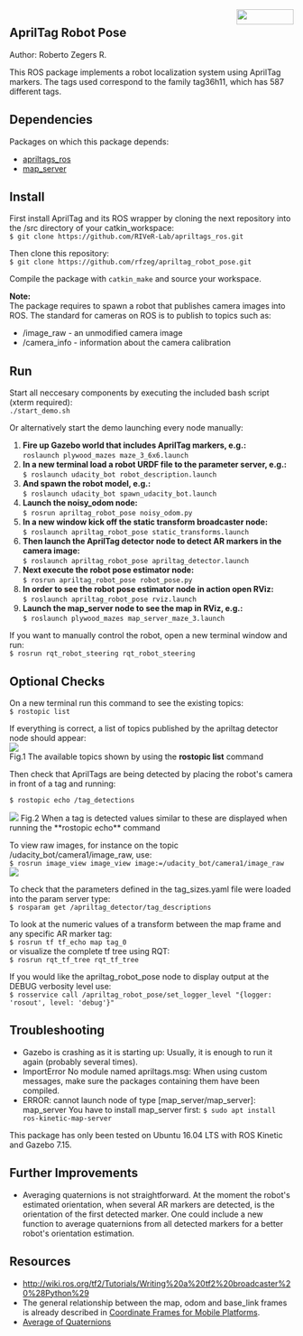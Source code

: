<img src="https://raw.githubusercontent.com/rfzeg/apriltag_robot_pose/master/docs/imgs/ros_logo.png" align="right" width="101" height="27" /> 
 
## AprilTag Robot Pose
Author: Roberto Zegers R.

This ROS package implements a robot localization system using AprilTag markers. The tags used correspond to the family tag36h11, which has 587 different tags.

## Dependencies
Packages on which this package depends:
+ [apriltags_ros](https://github.com/RIVeR-Lab/apriltags_ros)
+ [map_server](http://wiki.ros.org/map_server)

## Install

First install AprilTag and its ROS wrapper by cloning the next repository into the /src directory of your catkin_workspace:  
`$ git clone https://github.com/RIVeR-Lab/apriltags_ros.git`  

Then clone this repository:  
`$ git clone https://github.com/rfzeg/apriltag_robot_pose.git`  

Compile the package with `catkin_make` and source your workspace.

**Note:**  
The package requires to spawn a robot that publishes camera images into ROS. The standard for cameras on ROS is to publish to topics such as:  
+ /image_raw - an unmodified camera image
+ /camera_info - information about the camera calibration

## Run

Start all neccesary components by executing the included bash script (xterm required):  
`./start_demo.sh`

Or alternatively start the demo launching every node manually:  

1.  **Fire up Gazebo world that includes AprilTag markers, e.g.:**  
    `roslaunch plywood_mazes maze_3_6x6.launch`
2.  **In a new terminal load a robot URDF file to the parameter server, e.g.:**  
    `$ roslaunch udacity_bot robot_description.launch`
3.  **And spawn the robot model, e.g.:**  
    `$ roslaunch udacity_bot spawn_udacity_bot.launch`
4.  **Launch the noisy_odom node:**  
    `$ rosrun apriltag_robot_pose noisy_odom.py`
5.  **In a new window kick off the static transform broadcaster node:**  
    `$ roslaunch apriltag_robot_pose static_transforms.launch`
6.  **Then launch the AprilTag detector node to detect AR markers in the camera image:**  
    `$ roslaunch apriltag_robot_pose apriltag_detector.launch`
7.  **Next execute the robot pose estimator node:**  
    `$ rosrun apriltag_robot_pose robot_pose.py`
8.  **In order to see the robot pose estimator node in action open RViz:**  
    `$ roslaunch apriltag_robot_pose rviz.launch`
9.  **Launch the map_server node to see the map in RViz, e.g.:**  
    `$ roslaunch plywood_mazes map_server_maze_3.launch`

If you want to manually control the robot, open a new terminal window and run:  
`$ rosrun rqt_robot_steering rqt_robot_steering`

## Optional Checks

On a new terminal run this command to see the existing topics:  
`$ rostopic list`  

If everything is correct, a list of topics published by the apriltag detector node should appear:  
<img src="https://raw.githubusercontent.com/rfzeg/apriltag_robot_pose/master/docs/imgs/rostopic_list_result.png">  
Fig.1 The available topics shown by using the **rostopic list** command  

Then check that AprilTags are being detected by placing the robot's camera in front of a tag and running:

`$ rostopic echo /tag_detections`  

<img src="https://raw.githubusercontent.com/rfzeg/apriltag_robot_pose/master/docs/imgs/rostopic_echo_result.png">  
Fig.2 When a tag is detected values similar to these are displayed when running the **rostopic echo** command  
  
To view raw images, for instance on the topic /udacity_bot/camera1/image\_raw, use:  
`$ rosrun image_view image_view image:=/udacity_bot/camera1/image_raw`  
<img src="https://raw.githubusercontent.com/rfzeg/apriltag_robot_pose/master/docs/imgs/image_view_example.png">  

To check that the parameters defined in the tag\_sizes.yaml file were loaded into the param server type:  
`$ rosparam get /apriltag_detector/tag_descriptions`  

To look at the numeric values of a transform between the map frame and any specific AR marker tag:  
`$ rosrun tf tf_echo map tag_0`  
or visualize the complete tf tree using RQT:  
`$ rosrun rqt_tf_tree rqt_tf_tree`  

If you would like the apriltag_robot_pose node to display output at the DEBUG verbosity level use:  
`$ rosservice call /apriltag_robot_pose/set_logger_level "{logger: 'rosout', level: 'debug'}"`  

## Troubleshooting
+ Gazebo is crashing as it is starting up: Usually, it is enough to run it again (probably several times).
+ ImportError No module named apriltags.msg: When using custom messages, make sure the packages containing them have been compiled.
+ ERROR: cannot launch node of type [map_server/map_server]: map_server
  You have to install map_server first: `$ sudo apt install ros-kinetic-map-server`

This package has only been tested on Ubuntu 16.04 LTS with ROS Kinetic and Gazebo 7.15.

## Further Improvements
+ Averaging quaternions is not straightforward. At the moment the robot's estimated orientation, when several AR markers are detected, is the orientation of the first detected marker.
  One could include a new function to average quaternions from all detected markers for a better robot's orientation estimation.

## Resources
+ http://wiki.ros.org/tf2/Tutorials/Writing%20a%20tf2%20broadcaster%20%28Python%29
+ The general relationship between the map, odom and base\_link frames is already described in [Coordinate Frames for Mobile Platforms](http://www.ros.org/reps/rep-0105.html).
+ [Average of Quaternions](https://stackoverflow.com/questions/12374087/average-of-multiple-quaternions/)

